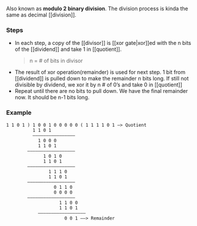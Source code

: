 Also known as **modulo 2 binary division**.
The division process is kinda the same as decimal [[division]].

### Steps
- In each step, a copy of the [[divisor]] is [[xor gate|xor]]ed with the n bits of the [[dividend]] and take 1 in [[quotient]].
  >n = # of bits in divisor
- The result of xor operation(remainder) is used for next step. 1 bit from [[dividend]] is pulled down to make the remainder n bits long. If still not divisible by dividend, we xor it by n # of 0’s and take 0 in [[quotient]]
- Repeat until there are no bits to pull down. We have the final remainder now. It should be n-1 bits long.

### Example
```
1 1 0 1 ) 1 0 0 1 0 0 0 0 0 ( 1 1 1 1 0 1 —> Quotient
          1 1 0 1
          ————————————————
            1 0 0 0
            1 1 0 1
        ——————————————————
              1 0 1 0
              1 1 0 1
        ——————————————————
		        1 1 1 0
		        1 1 0 1
		——————————————————
				  0 1 1 0
				  0 0 0 0
		——————————————————
					1 1 0 0
					1 1 0 1
			——————————————————
					  0 0 1 ——> Remainder
```


